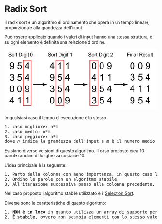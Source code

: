 # Radix Sort

Il radix sort è un algoritmo di ordinamento che opera in un tempo lineare, proporzionale alla grandezza dell'input.

Può essere applicato quando i valori di input hanno una stessa struttura, e su ogni elemento è definita una relazione d'ordine.

![Radix Sort](https://github.com/mariocuomo/Algoritmi-e-strutture-di-dati/blob/master/ordinamenti/radix%20sort/radix%20sort.png)

In qualsiasi caso il tempo di esecuzione è lo stesso.
<pre>
1. caso migliore: n*m
2. caso medio: n*m
3. caso peggiore: n*m
dove <i>n</i> indica la grandezza dell'input e <i>m</i> è il numero medio di elementi di ogni elemento dell'input.
</pre>

Esistono diverse versioni di questo algoritmo.
Il caso proposto crea 10 parole random di lunghezza costante 10.


L'idea principale è la seguente:
<pre>
1. Parto dalla colonna con meno importanza, in questo caso l'ultima (che rappresenta l'ultima lettera delle parole).
2. Ordino le parole con un algoritmo stabile.
3. All'iterazione successiva passo alla colonna precedente.
</pre>

Nel caso proposto l'algoritmo stabile utilizzato è il [Selection Sort](https://github.com/mariocuomo/Algoritmi-e-strutture-di-dati/tree/master/ordinamenti/selection%20sort).

Diverse sono le caratteristiche di questo algoritmo:
<pre>
1. <b>NON è in loco</b> in quanto utilizza un array di supporto per effettuare lo scambio delle righe.
2. <b>È stabile</b>, ovvero non scambia elementi con lo stesso valore.
</pre>


